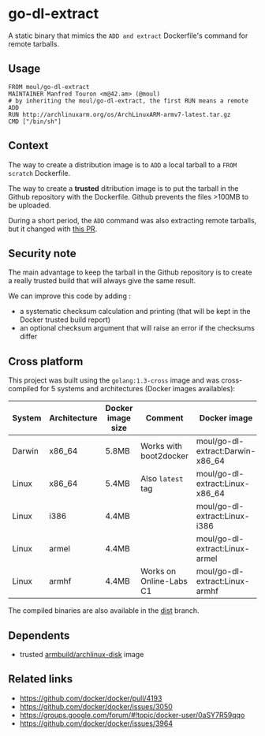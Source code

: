 go-dl-extract
=============

A static binary that mimics the `ADD and extract` Dockerfile's command for
remote tarballs.

Usage
-----

    FROM moul/go-dl-extract
    MAINTAINER Manfred Touron <m@42.am> (@moul)
    # by inheriting the moul/go-dl-extract, the first RUN means a remote ADD
    RUN http://archlinuxarm.org/os/ArchLinuxARM-armv7-latest.tar.gz
    CMD ["/bin/sh"]

Context
-------

The way to create a distribution image is to `ADD` a local tarball to a
`FROM scratch` Dockerfile.

The way to create a **trusted** ditribution image is to put the tarball in the
Github repository with the Dockerfile.
Github prevents the files >100MB to be uploaded.

During a short period, the `ADD` command was also extracting remote tarballs,
but it changed with [this PR](https://github.com/docker/docker/pull/4193).

Security note
-------------

The main advantage to keep the tarball in the Github repository is to create a
really trusted build that will always give the same result.

We can improve this code by adding :

- a systematic checksum calculation and printing (that will be kept in the
Docker trusted build report)
- an optional checksum argument that will raise an error if the checksums differ

Cross platform
--------------

This project was built using the `golang:1.3-cross` image and was cross-compiled
for 5 systems and architectures (Docker images availables):

System | Architecture | Docker image size | Comment                 | Docker image
-------|--------------|-------------------|-------------------------|----------------------------------
Darwin | x86_64       | 5.8MB             | Works with boot2docker  | moul/go-dl-extract:Darwin-x86_64
Linux  | x86_64       | 5.4MB             | Also `latest` tag       | moul/go-dl-extract:Linux-x86_64
Linux  | i386         | 4.4MB             |                         | moul/go-dl-extract:Linux-i386
Linux  | armel        | 4.4MB             |                         | moul/go-dl-extract:Linux-armel
Linux  | armhf        | 4.4MB             | Works on Online-Labs C1 | moul/go-dl-extract:Linux-armhf

The compiled binaries are also available in the
[dist](https://github.com/moul/go-dl-extract/tree/dist/dist) branch.

Dependents
----------

- trusted [armbuild/archlinux-disk](https://registry.hub.docker.com/u/armbuild/archlinux-disk/dockerfile/) image

Related links
-------------

- https://github.com/docker/docker/pull/4193
- https://github.com/docker/docker/issues/3050
- https://groups.google.com/forum/#!topic/docker-user/0aSY7R59qqo
- https://github.com/docker/docker/issues/3964
